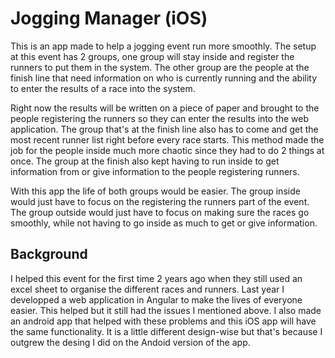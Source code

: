 # Jogging Manager (iOS)

This is an app made to help a jogging event run more smoothly. 
The setup at this event has 2 groups, one group will stay inside and register the runners to put them in the system.
The other group are the people at the finish line that need information on who is currently running and the ability to enter the results of a race into the system.

Right now the results will be written on a piece of paper and brought to the people registering the runners so they can enter the results into the web application.
The group that's at the finish line also has to come and get the most recent runner list right before every race starts.
This method made the job for the people inside much more chaotic since they had to do 2 things at once.
The group at the finish also kept having to run inside to get information from or give information to the people registering runners.

With this app the life of both groups would be easier.
The group inside would just have to focus on the registering the runners part of the event.
The group outside would just have to focus on making sure the races go smoothly, while not having to go inside as much to get or give information.

## Background

I helped this event for the first time 2 years ago when they still used an excel sheet to organise the different races and runners.
Last year I developped a web application in Angular to make the lives of everyone easier.
This helped but it still had the issues I mentioned above.
I also made an android app that helped with these problems and this iOS app will have the same functionality.
It is a little different design-wise but that's because I outgrew the desing I did on the Andoid version of the app.

